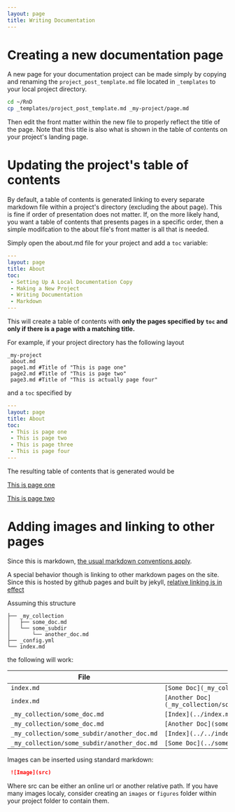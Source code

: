 ```yaml
---
layout: page
title: Writing Documentation
---
```


# Creating a new documentation page

A new page for your documentation project can be made simply by copying and renaming the `project_post_template.md` file located in `_templates` to your local project directory.

```bash
cd ~/RnD
cp _templates/project_post_template.md _my-project/page.md
```

Then edit the front matter within the new file to properly reflect the title of the page. Note that this title is also what is shown in the table of contents on your project's landing page.

# Updating the project's table of contents

By default, a table of contents is generated linking to every separate markdown file within a project's directory (excluding the about page). This is fine if order of presentation does not matter. If, on the more likely hand, you want a table of contents that presents pages in a specific order, then a simple modifcation to the about file's front matter is all that is needed.

Simply open the about.md file for your project and add a `toc` variable:

```yaml
---
layout: page
title: About
toc:
 - Setting Up A Local Documentation Copy
 - Making a New Project
 - Writing Documentation
 - Markdown
---
```

This will create a table of contents with **only the pages specified by `toc` and only if there is a page with a matching title.**

For example, if your project directory has the following layout

```
_my-project
 about.md
 page1.md #Title of "This is page one"
 page2.md #Title of "This is page two"
 page3.md #Title of "This is actually page four"
```


and a `toc` specified by

```yaml
---
layout: page
title: About
toc:
 - This is page one
 - This is page two
 - This is page three
 - This is page four
---
```

The resulting table of contents that is generated would be 


[This is page one](writing_documentation.md)

[This is page two](writing_documentation.md)


# Adding images and linking to other pages

Since this is markdown, [the usual markdown conventions apply](markdown.md).

A special behavior though is linking to other markdown pages on the site. Since this is hosted by github pages and built by jekyll, [relative linking is in effect](https://blog.github.com/2016-12-05-relative-links-for-github-pages/)

Assuming this structure

~~~
├── _my_collection
│   ├── some_doc.md
│   └── some_subdir
│       └── another_doc.md
├── _config.yml
└── index.md
~~~

the following will work:

File | Link
-|-
`index.md` | `[Some Doc](_my_collection/some_doc.md)`
`index.md` | `[Another Doc](_my_collection/some_subdir/another_doc.md)`
`_my_collection/some_doc.md` | `[Index](../index.md)`
`_my_collection/some_doc.md` | `[Another Doc](some_subdir/another_doc.md)`
`_my_collection/some_subdir/another_doc.md` | `[Index](../../index.md)`
`_my_collection/some_subdir/another_doc.md` | `[Some Doc](../some_doc.md)`


Images can be inserted using standard markdown:

```markdown
 ![Image](src)
```

Where src can be either an online url or another relative path. If you have many images localy, consider creating an `images` or `figures` folder within your project folder to contain them.
